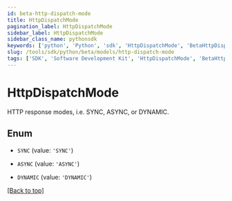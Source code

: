 ```yaml
---
id: beta-http-dispatch-mode
title: HttpDispatchMode
pagination_label: HttpDispatchMode
sidebar_label: HttpDispatchMode
sidebar_class_name: pythonsdk
keywords: ['python', 'Python', 'sdk', 'HttpDispatchMode', 'BetaHttpDispatchMode'] 
slug: /tools/sdk/python/beta/models/http-dispatch-mode
tags: ['SDK', 'Software Development Kit', 'HttpDispatchMode', 'BetaHttpDispatchMode']
---
```


# HttpDispatchMode

HTTP response modes, i.e. SYNC, ASYNC, or DYNAMIC.

## Enum

* `SYNC` (value: `'SYNC'`)

* `ASYNC` (value: `'ASYNC'`)

* `DYNAMIC` (value: `'DYNAMIC'`)

[[Back to top]](#) 

